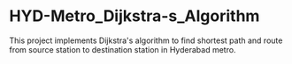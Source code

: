 # HYD-Metro_Dijkstra-s_Algorithm
This project implements Dijkstra's algorithm to find shortest path and route from source station to destination station in Hyderabad metro.
